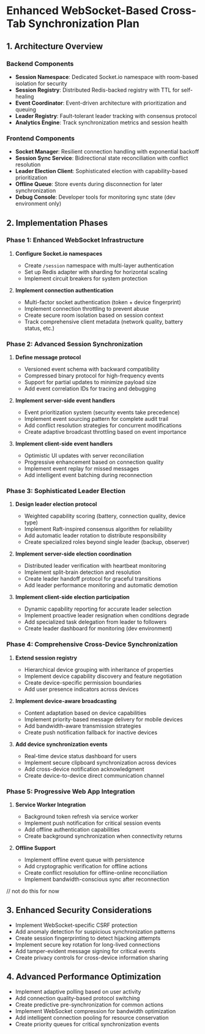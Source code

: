 # Enhanced WebSocket-Based Cross-Tab Synchronization Plan

## 1. Architecture Overview

### Backend Components
- **Session Namespace**: Dedicated Socket.io namespace with room-based isolation for security
- **Session Registry**: Distributed Redis-backed registry with TTL for self-healing
- **Event Coordinator**: Event-driven architecture with prioritization and queuing
- **Leader Registry**: Fault-tolerant leader tracking with consensus protocol
- **Analytics Engine**: Track synchronization metrics and session health

### Frontend Components
- **Socket Manager**: Resilient connection handling with exponential backoff
- **Session Sync Service**: Bidirectional state reconciliation with conflict resolution
- **Leader Election Client**: Sophisticated election with capability-based prioritization
- **Offline Queue**: Store events during disconnection for later synchronization
- **Debug Console**: Developer tools for monitoring sync state (dev environment only)

## 2. Implementation Phases

### Phase 1: Enhanced WebSocket Infrastructure
1. **Configure Socket.io namespaces**
   - Create `/session` namespace with multi-layer authentication
   - Set up Redis adapter with sharding for horizontal scaling
   - Implement circuit breakers for system protection

2. **Implement connection authentication**
   - Multi-factor socket authentication (token + device fingerprint)
   - Implement connection throttling to prevent abuse
   - Create secure room isolation based on session context
   - Track comprehensive client metadata (network quality, battery status, etc.)

### Phase 2: Advanced Session Synchronization
1. **Define message protocol**
   - Versioned event schema with backward compatibility
   - Compressed binary protocol for high-frequency events
   - Support for partial updates to minimize payload size
   - Add event correlation IDs for tracing and debugging

2. **Implement server-side event handlers**
   - Event prioritization system (security events take precedence)
   - Implement event sourcing pattern for complete audit trail
   - Add conflict resolution strategies for concurrent modifications
   - Create adaptive broadcast throttling based on event importance

3. **Implement client-side event handlers**
   - Optimistic UI updates with server reconciliation
   - Progressive enhancement based on connection quality
   - Implement event replay for missed messages
   - Add intelligent event batching during reconnection

### Phase 3: Sophisticated Leader Election
1. **Design leader election protocol**
   - Weighted capability scoring (battery, connection quality, device type)
   - Implement Raft-inspired consensus algorithm for reliability
   - Add automatic leader rotation to distribute responsibility
   - Create specialized roles beyond single leader (backup, observer)

2. **Implement server-side election coordination**
   - Distributed leader verification with heartbeat monitoring
   - Implement split-brain detection and resolution
   - Create leader handoff protocol for graceful transitions
   - Add leader performance monitoring and automatic demotion

3. **Implement client-side election participation**
   - Dynamic capability reporting for accurate leader selection
   - Implement proactive leader resignation when conditions degrade
   - Add specialized task delegation from leader to followers
   - Create leader dashboard for monitoring (dev environment)

### Phase 4: Comprehensive Cross-Device Synchronization
1. **Extend session registry**
   - Hierarchical device grouping with inheritance of properties
   - Implement device capability discovery and feature negotiation
   - Create device-specific permission boundaries
   - Add user presence indicators across devices

2. **Implement device-aware broadcasting**
   - Content adaptation based on device capabilities
   - Implement priority-based message delivery for mobile devices
   - Add bandwidth-aware transmission strategies
   - Create push notification fallback for inactive devices

3. **Add device synchronization events**
   - Real-time device status dashboard for users
   - Implement secure clipboard synchronization across devices
   - Add cross-device notification acknowledgment
   - Create device-to-device direct communication channel

### Phase 5: Progressive Web App Integration
1. **Service Worker Integration**
   - Background token refresh via service worker
   - Implement push notification for critical session events
   - Add offline authentication capabilities
   - Create background synchronization when connectivity returns

2. **Offline Support**
   - Implement offline event queue with persistence
   - Add cryptographic verification for offline actions
   - Create conflict resolution for offline-online reconciliation
   - Implement bandwidth-conscious sync after reconnection


// not do this for now
## 3. Enhanced Security Considerations
- Implement WebSocket-specific CSRF protection
- Add anomaly detection for suspicious synchronization patterns
- Create session fingerprinting to detect hijacking attempts
- Implement secure key rotation for long-lived connections
- Add tamper-evident message signing for critical events
- Create privacy controls for cross-device information sharing

## 4. Advanced Performance Optimization
- Implement adaptive polling based on user activity
- Add connection quality-based protocol switching
- Create predictive pre-synchronization for common actions
- Implement WebSocket compression for bandwidth optimization
- Add intelligent connection pooling for resource conservation
- Create priority queues for critical synchronization events
